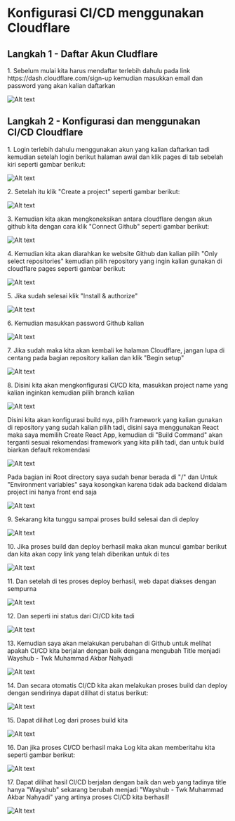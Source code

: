 <h1>Konfigurasi CI/CD menggunakan Cloudflare</h1>
<h2>Langkah 1 - Daftar Akun Cludflare</h2>
1. Sebelum mulai kita harus mendaftar terlebih dahulu pada link https://dash.cloudflare.com/sign-up kemudian masukkan email dan password yang akan kalian daftarkan<p>
<img src="https://raw.githubusercontent.com/twkakbar/pelatihan/main/week%201/day%205/assets/gambar1.jpg" alt="Alt text" title="Gambar 1"><p>

<h2>Langkah 2 - Konfigurasi dan menggunakan CI/CD Cloudflare </h2>
1. Login terlebih dahulu menggunakan akun yang kalian daftarkan tadi kemudian setelah login berikut halaman awal dan klik pages di tab sebelah kiri seperti
gambar berikut:<p>
<img src="https://raw.githubusercontent.com/twkakbar/pelatihan/main/week%201/day%205/assets/gambar2.jpg" alt="Alt text" title="Gambar 2"><p>
2. Setelah itu klik "Create a project" seperti gambar berikut:<p>
<img src="https://raw.githubusercontent.com/twkakbar/pelatihan/main/week%201/day%205/assets/gambar3.jpg" alt="Alt text" title="Gambar 3"><p>
3. Kemudian kita akan mengkoneksikan antara cloudflare dengan akun github kita dengan cara klik "Connect Github" seperti gambar berikut:<p>
<img src="https://raw.githubusercontent.com/twkakbar/pelatihan/main/week%201/day%205/assets/gambar4.jpg" alt="Alt text" title="Gambar 4"><p>
4. Kemudian kita akan diarahkan ke website Github dan kalian pilih "Only select repositories" kemudian pilih repository yang ingin kalian gunakan 
di cloudflare pages seperti gambar berikut:<p>
<img src="https://raw.githubusercontent.com/twkakbar/pelatihan/main/week%201/day%205/assets/gambar5.jpg" alt="Alt text" title="Gambar 5"><p>
5. Jika sudah selesai klik "Install & authorize"<p>
<img src="https://raw.githubusercontent.com/twkakbar/pelatihan/main/week%201/day%205/assets/gambar6.jpg" alt="Alt text" title="Gambar 6"><p>
6. Kemudian masukkan password Github kalian<p>
<img src="https://raw.githubusercontent.com/twkakbar/pelatihan/main/week%201/day%205/assets/gambar7.jpg" alt="Alt text" title="Gambar 7"><p>
7. Jika sudah maka kita akan kembali ke halaman Cloudflare, jangan lupa di centang pada bagian repository kalian dan klik "Begin setup"<p>
<img src="https://raw.githubusercontent.com/twkakbar/pelatihan/main/week%201/day%205/assets/gambar8.jpg" alt="Alt text" title="Gambar 8"><p>
8. Disini kita akan mengkonfigurasi CI/CD kita, masukkan project name yang kalian inginkan kemudian pilih branch kalian<p>
<img src="https://raw.githubusercontent.com/twkakbar/pelatihan/main/week%201/day%205/assets/gambar9.jpg" alt="Alt text" title="Gambar 9"><p>
Disini kita akan konfigurasi build nya, pilih framework yang kalian gunakan di repository yang sudah kalian pilih tadi, disini saya menggunakan
React maka saya memilih Create React App, kemudian di "Build Command" akan terganti sesuai rekomendasi framework yang kita pilih tadi, dan untuk build biarkan default
rekomendasi<p>
<img src="https://raw.githubusercontent.com/twkakbar/pelatihan/main/week%201/day%205/assets/gambar10.jpg" alt="Alt text" title="Gambar 10"><p>
Pada bagian ini Root directory saya sudah benar berada di "/" dan Untuk "Environment variables" saya kosongkan karena tidak ada backend didalam project ini hanya
front end saja<p>
<img src="https://raw.githubusercontent.com/twkakbar/pelatihan/main/week%201/day%205/assets/gambar11.jpg" alt="Alt text" title="Gambar 11"><p>
9. Sekarang kita tunggu sampai proses build selesai dan di deploy<p>
<img src="https://raw.githubusercontent.com/twkakbar/pelatihan/main/week%201/day%205/assets/gambar12.jpg" alt="Alt text" title="Gambar 12"><p>
10. Jika proses build dan deploy berhasil maka akan muncul gambar berikut dan kita akan copy link yang telah diberikan untuk di tes <p>
<img src="https://raw.githubusercontent.com/twkakbar/pelatihan/main/week%201/day%205/assets/gambar13.jpg" alt="Alt text" title="Gambar 13"><p>
11. Dan setelah di tes proses deploy berhasil, web dapat diakses dengan sempurna<p>
<img src="https://raw.githubusercontent.com/twkakbar/pelatihan/main/week%201/day%205/assets/gambar14.jpg" alt="Alt text" title="Gambar 14"><p>
12. Dan seperti ini status dari CI/CD kita tadi<p>
<img src="https://raw.githubusercontent.com/twkakbar/pelatihan/main/week%201/day%205/assets/gambar15.jpg" alt="Alt text" title="Gambar 15"><p>
13. Kemudian saya akan melakukan perubahan di Github untuk melihat apakah CI/CD kita berjalan dengan baik dengana mengubah Title menjadi 
Wayshub - Twk Muhammad Akbar Nahyadi<p>
<img src="https://raw.githubusercontent.com/twkakbar/pelatihan/main/week%201/day%205/assets/gambar16.jpg" alt="Alt text" title="Gambar 16"><p>
14. Dan secara otomatis CI/CD kita akan melakukan proses build dan deploy dengan sendirinya dapat dilihat di status berikut:<p>
<img src="https://raw.githubusercontent.com/twkakbar/pelatihan/main/week%201/day%205/assets/gambar17.jpg" alt="Alt text" title="Gambar 17"><p>
15. Dapat dilihat Log dari proses build kita<p>
<img src="https://raw.githubusercontent.com/twkakbar/pelatihan/main/week%201/day%205/assets/gambar18.jpg" alt="Alt text" title="Gambar 18"><p>
16. Dan jika proses CI/CD berhasil maka Log kita akan memberitahu kita seperti gambar berikut:<p>
<img src="https://raw.githubusercontent.com/twkakbar/pelatihan/main/week%201/day%205/assets/gambar19.jpg" alt="Alt text" title="Gambar 19"><p>
17. Dapat dilihat hasil CI/CD berjalan dengan baik dan web yang tadinya title hanya "Wayshub" sekarang berubah menjadi "Wayshub - Twk Muhammad Akbar Nahyadi"
yang artinya proses CI/CD kita berhasil!<p>
<img src="https://raw.githubusercontent.com/twkakbar/pelatihan/main/week%201/day%205/assets/gambar20.jpg" alt="Alt text" title="Gambar 20"><p>
